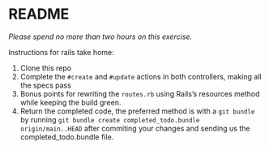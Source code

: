 # README

_Please spend no more than two hours on this exercise._

Instructions for rails take home:
1. Clone this repo
2. Complete the `#create` and `#update` actions in both controllers, making all the specs pass
3. Bonus points for rewriting the `routes.rb` using Rails’s resources method while keeping the build green.
4. Return the completed code, the preferred method is with a `git bundle` by running `git bundle create completed_todo.bundle origin/main..HEAD` after commiting your changes and sending us the completed_todo.bundle file.

